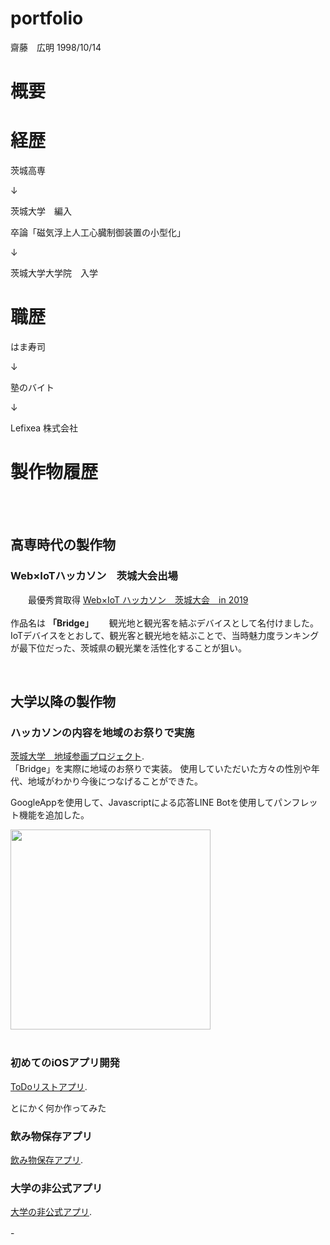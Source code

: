 # portfolio

齋藤　広明
1998/10/14

# 概要
# 経歴
 <p> 茨城高専 </p> 
 <p>    ↓    </p> 
 <p> 茨城大学　編入　 </p> 
 <p> 卒論「磁気浮上人工心臓制御装置の小型化」 </p> 
 <p>    ↓     </p> 
 <p> 茨城大学大学院　入学  </p> 

# 職歴
 <p> はま寿司 </p> 
 <p>    ↓    </p> 
 <p> 塾のバイト　 </p> 
 <p>    ↓     </p> 
 <p> Lefixea 株式会社  </p> 

# 製作物履歴
<br>
<br>

## 高専時代の製作物　　
### Web×IoTハッカソン　茨城大会出場　　
　　最優秀賞取得  [Web×IoT ハッカソン　茨城大会　in 2019](https://webiotmakers.github.io/2018/ibaraki/)　　　
<br>
<br>
作品名は **「Bridge」**　　
観光地と観光客を結ぶデバイスとして名付けました。　　
　　IoTデバイスをとおして、観光客と観光地を結ぶことで、当時魅力度ランキングが最下位だった、茨城県の観光業を活性化することが狙い。　　
　
<br>

<br>

## 大学以降の製作物

### ハッカソンの内容を地域のお祭りで実施
[茨城大学　地域参画プロジェクト](https://www.scc.ibaraki.ac.jp/wp-content/uploads/2020/06/R1-gakupro01.pdf).   
「Bridge」を実際に地域のお祭りで実装。
使用していただいた方々の性別や年代、地域がわかり今後につなげることができた。 

GoogleAppを使用して、Javascriptによる応答LINE Botを使用してパンフレット機能を追加した。  

<img src="https://user-images.githubusercontent.com/48234687/130721542-4b676361-7dfd-4e53-bcc9-cc1c1c503306.jpg" width="320px">

<br>
<br>


### 初めてのiOSアプリ開発
  [ToDoリストアプリ](https://github.com/hiroakissh/ToDoApp.git). 
  
  とにかく何か作ってみた
  
  
### 飲み物保存アプリ
  [飲み物保存アプリ](https://github.com/hiroakissh/Drinkmemory.git).
  
### 大学の非公式アプリ
 [大学の非公式アプリ](https://github.com/hiroakissh/IbarakiUiniversityApp.git).
  
 

-　　
